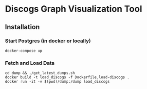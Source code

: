 # Discogs Graph Visualization Tool

## Installation

### Start Postgres (in docker or locally)

`docker-compose up`

### Fetch and Load Data

```
cd dump && ./get_latest_dumps.sh
docker build -t load_discogs -f Dockerfile.load-discogs .
docker run -it -v $(pwd)/dump:/dump load_discogs
```
